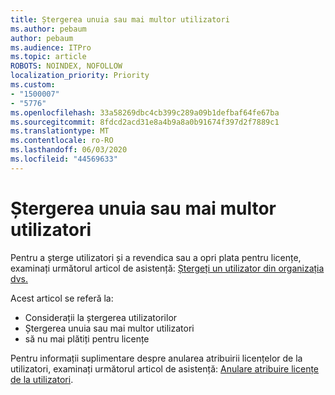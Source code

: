 ```yaml
---
title: Ștergerea unuia sau mai multor utilizatori
ms.author: pebaum
author: pebaum
ms.audience: ITPro
ms.topic: article
ROBOTS: NOINDEX, NOFOLLOW
localization_priority: Priority
ms.custom:
- "1500007"
- "5776"
ms.openlocfilehash: 33a58269dbc4cb399c289a09b1defbaf64fe67ba
ms.sourcegitcommit: 8fdcd2acd31e8a4b9a8a0b91674f397d2f7889c1
ms.translationtype: MT
ms.contentlocale: ro-RO
ms.lasthandoff: 06/03/2020
ms.locfileid: "44569633"
---
```

# <a name="delete-one-or-more-users"></a>Ștergerea unuia sau mai multor utilizatori

Pentru a șterge utilizatori și a revendica sau a opri plata pentru licențe, examinați următorul articol de asistență: [Ștergeți un utilizator din organizația dvs.](https://docs.microsoft.com/microsoft-365/admin/add-users/delete-a-user?view=o365-worldwide)

Acest articol se referă la:

- Considerații la ștergerea utilizatorilor
- Ștergerea unuia sau mai multor utilizatori
- să nu mai plătiți pentru licențe

Pentru informații suplimentare despre anularea atribuirii licențelor de la utilizatori, examinați următorul articol de asistență: [Anulare atribuire licențe de la utilizatori](https://docs.microsoft.com/microsoft-365/admin/manage/remove-licenses-from-users?view=o365-worldwide).